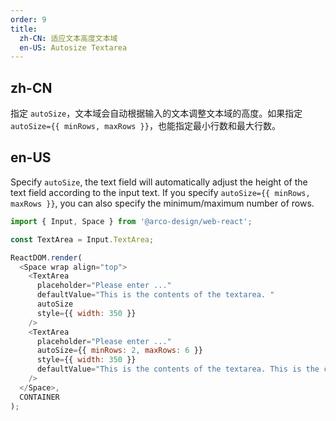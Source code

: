 ```yaml
---
order: 9
title:
  zh-CN: 适应文本高度文本域
  en-US: Autosize Textarea
---
```


## zh-CN

指定 `autoSize`，文本域会自动根据输入的文本调整文本域的高度。如果指定`autoSize={{ minRows, maxRows }}`，也能指定最小行数和最大行数。

## en-US

Specify `autoSize`, the text field will automatically adjust the height of the text field according to the input text. If you specify `autoSize={{ minRows, maxRows }}`, you can also specify the minimum/maximum number of rows.

```js
import { Input, Space } from '@arco-design/web-react';

const TextArea = Input.TextArea;

ReactDOM.render(
  <Space wrap align="top">
    <TextArea
      placeholder="Please enter ..."
      defaultValue="This is the contents of the textarea. "
      autoSize
      style={{ width: 350 }}
    />
    <TextArea
      placeholder="Please enter ..."
      autoSize={{ minRows: 2, maxRows: 6 }}
      style={{ width: 350 }}
      defaultValue="This is the contents of the textarea. This is the contents of the textarea. This is the contents of the textarea. "
    />
  </Space>,
  CONTAINER
);
```
